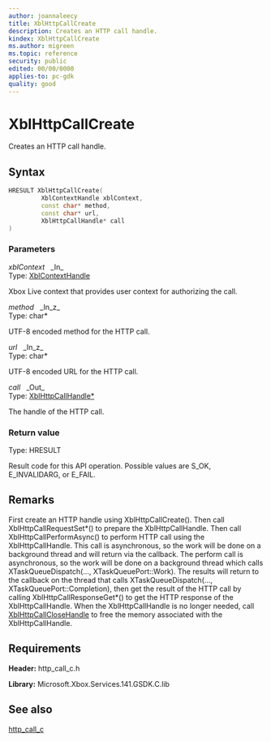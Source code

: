 ```yaml
---
author: joannaleecy
title: XblHttpCallCreate
description: Creates an HTTP call handle.
kindex: XblHttpCallCreate
ms.author: migreen
ms.topic: reference
security: public
edited: 00/00/0000
applies-to: pc-gdk
quality: good
---
```


# XblHttpCallCreate  

Creates an HTTP call handle.  

## Syntax  
  
```cpp
HRESULT XblHttpCallCreate(  
         XblContextHandle xblContext,  
         const char* method,  
         const char* url,  
         XblHttpCallHandle* call  
)  
```  
  
### Parameters  
  
*xblContext* &nbsp;&nbsp;\_In\_  
Type: [XblContextHandle](../../types_c/handles/xblcontexthandle.md)  
  
Xbox Live context that provides user context for authorizing the call.  
  
*method* &nbsp;&nbsp;\_In\_z\_  
Type: char*  
  
UTF-8 encoded method for the HTTP call.  
  
*url* &nbsp;&nbsp;\_In\_z\_  
Type: char*  
  
UTF-8 encoded URL for the HTTP call.  
  
*call* &nbsp;&nbsp;\_Out\_  
Type: [XblHttpCallHandle*](../handles/xblhttpcallhandle.md)  
  
The handle of the HTTP call.  
  
  
### Return value  
Type: HRESULT
  
Result code for this API operation. Possible values are S_OK, E_INVALIDARG, or E_FAIL.
  
## Remarks  
  
First create an HTTP handle using XblHttpCallCreate(). Then call XblHttpCallRequestSet*() to prepare the XblHttpCallHandle. Then call XblHttpCallPerformAsync() to perform HTTP call using the XblHttpCallHandle. This call is asynchronous, so the work will be done on a background thread and will return via the callback. The perform call is asynchronous, so the work will be done on a background thread which calls XTaskQueueDispatch(..., XTaskQueuePort::Work). The results will return to the callback on the thread that calls XTaskQueueDispatch(..., XTaskQueuePort::Completion), then get the result of the HTTP call by calling XblHttpCallResponseGet*() to get the HTTP response of the XblHttpCallHandle. When the XblHttpCallHandle is no longer needed, call [XblHttpCallCloseHandle](xblhttpcallclosehandle.md) to free the memory associated with the XblHttpCallHandle.
  
## Requirements  
  
**Header:** http_call_c.h
  
**Library:** Microsoft.Xbox.Services.141.GSDK.C.lib
  
## See also  
[http_call_c](../http_call_c_members.md)  
  
  
